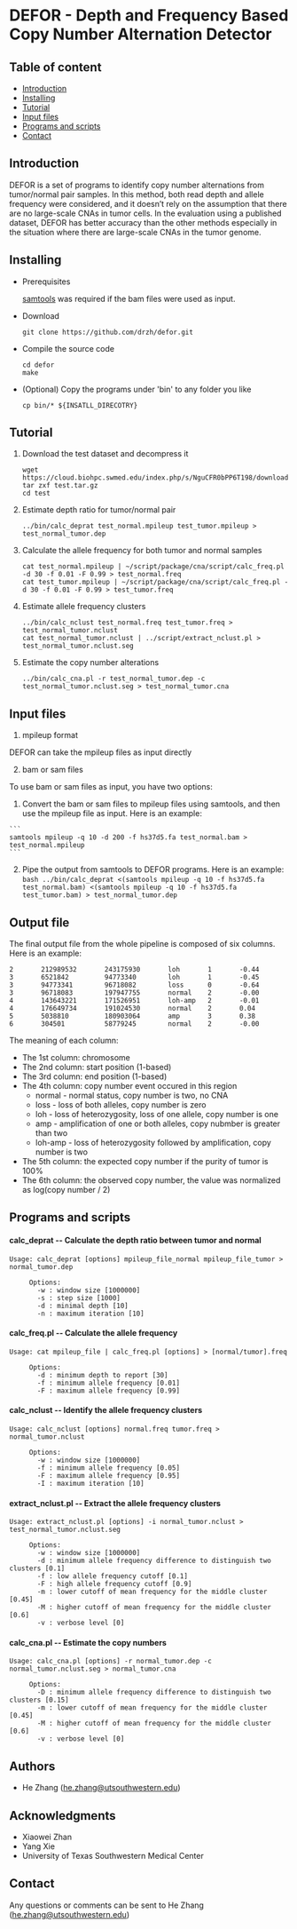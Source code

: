 # DEFOR - Depth and Frequency Based Copy Number Alternation Detector


## Table of content
* [Introduction](#introduction)
* [Installing](#installing)
* [Tutorial](#tutorial)
* [Input files](#input-files)
* [Programs and scripts](#programs-and-scripts)
* [Contact](#contact)

## Introduction

DEFOR is a set of programs to identify copy number alternations from tumor/normal pair samples. In this method, both read depth and allele frequency were considered, and it doesn’t rely on the assumption that there are no large-scale CNAs in tumor cells. In the evaluation using a published dataset, DEFOR has better accuracy than the other methods especially in the situation where there are large-scale CNAs in the tumor genome.


## Installing

* Prerequisites

    [samtools](http://www.htslib.org/) was required if the bam files were used as input.
    
* Download
    ```
    git clone https://github.com/drzh/defor.git
    ```

* Compile the source code

    ```
    cd defor
    make
    ```

* (Optional) Copy the programs under 'bin' to any folder you like

    ```
    cp bin/* ${INSATLL_DIRECOTRY}
    ```

## Tutorial

1. Download the test dataset and decompress it

    ```
    wget https://cloud.biohpc.swmed.edu/index.php/s/NguCFR0bPP6T198/download
    tar zxf test.tar.gz
    cd test
    ```

3. Estimate depth ratio for tumor/normal pair

    ```
    ../bin/calc_deprat test_normal.mpileup test_tumor.mpileup > test_normal_tumor.dep
    ```

4. Calculate the allele frequency for both tumor and normal samples

    ```
    cat test_normal.mpileup | ~/script/package/cna/script/calc_freq.pl -d 30 -f 0.01 -F 0.99 > test_normal.freq
    cat test_tumor.mpileup | ~/script/package/cna/script/calc_freq.pl -d 30 -f 0.01 -F 0.99 > test_tumor.freq 
    ```

5. Estimate allele frequency clusters

    ```
    ../bin/calc_nclust test_normal.freq test_tumor.freq > test_normal_tumor.nclust
    cat test_normal_tumor.nclust | ../script/extract_nclust.pl > test_normal_tumor.nclust.seg
    ```
    
6. Estimate the copy number alterations

    ```
    ../bin/calc_cna.pl -r test_normal_tumor.dep -c test_normal_tumor.nclust.seg > test_normal_tumor.cna
    ```

## Input files

1. mpileup format

  DEFOR can take the mpileup files as input directly

2. bam or sam files

  To use bam or sam files as input, you have two options:
 
  1. Convert the bam or sam files to mpileup files using samtools, and then use the mpileup file as input. Here is an example:
           
    ```
    samtools mpileup -q 10 -d 200 -f hs37d5.fa test_normal.bam > test_normal.mpileup
    ```
            
  2. Pipe the output from samtools to DEFOR programs. Here is an example:
    ```bash
    ../bin/calc_deprat <(samtools mpileup -q 10 -f hs37d5.fa test_normal.bam) <(samtools mpileup -q 10 -f hs37d5.fa test_tumor.bam) > test_normal_tumor.dep
    ```
            
    
## Output file

The final output file from the whole pipeline is composed of six columns. Here is an example:

    2       212989532       243175930       loh       1       -0.44
    3       6521842         94773340        loh       1       -0.45
    3       94773341        96718082        loss      0       -0.64
    3       96718083        197947755       normal    2       -0.00
    4       143643221       171526951       loh-amp   2       -0.01
    4       176649734       191024530       normal    2       0.04
    5       5038810         180903064       amp       3       0.38
    6       304501          58779245        normal    2       -0.00

The meaning of each column:
* The 1st column: chromosome
* The 2nd column: start position (1-based)
* The 3rd column: end position (1-based)
* The 4th column: copy number event occured in this region
    * normal - normal status, copy number is two, no CNA
    * loss - loss of both alleles, copy number is zero
    * loh - loss of heterozygosity, loss of one allele, copy number is one
    * amp - amplification of one or both alleles, copy nubmber is greater than two
    * loh-amp - loss of heterozygosity followed by amplification, copy number is two
* The 5th column: the expected copy number if the purity of tumor is 100%
* The 6th column: the observed copy number, the value was normalized as log(copy number / 2)

## Programs and scripts

#### calc_deprat  --  Calculate the depth ratio between tumor and normal

    Usage: calc_deprat [options] mpileup_file_normal mpileup_file_tumor > normal_tumor.dep

         Options:
           -w : window size [1000000]
           -s : step size [1000]
           -d : minimal depth [10]
           -n : maximum iteration [10]

#### calc_freq.pl  --  Calculate the allele frequency

    Usage: cat mpileup_file | calc_freq.pl [options] > [normal/tumor].freq

         Options:
           -d : minimum depth to report [30]
           -f : minimum allele frequency [0.01]
           -F : maximum allele frequency [0.99]

#### calc_nclust  --  Identify the allele frequency clusters

    Usage: calc_nclust [options] normal.freq tumor.freq > normal_tumor.nclust

         Options:
           -w : window size [1000000]
           -f : minimum allele frequency [0.05]
           -F : maximum allele frequency [0.95]
           -I : maximum iteration [10]

#### extract_nclust.pl  -- Extract the allele frequency clusters

    Usage: extract_nclust.pl [options] -i normal_tumor.nclust > test_normal_tumor.nclust.seg
    
         Options:
           -w : window size [1000000]
           -d : minimum allele frequency difference to distinguish two clusters [0.1]
           -f : low allele frequency cutoff [0.1]
           -F : high allele frequency cutoff [0.9]
           -m : lower cutoff of mean frequency for the middle cluster [0.45]
           -M : higher cutoff of mean frequency for the middle cluster [0.6]
           -v : verbose level [0]

#### calc_cna.pl  -- Estimate the copy numbers 

    Usage: calc_cna.pl [options] -r normal_tumor.dep -c normal_tumor.nclust.seg > normal_tumor.cna
    
         Options:
           -D : minimum allele frequency difference to distinguish two clusters [0.15]
           -m : lower cutoff of mean frequency for the middle cluster [0.45]
           -M : higher cutoff of mean frequency for the middle cluster [0.6]
           -v : verbose level [0]
           
## Authors

* He Zhang (he.zhang@utsouthwestern.edu)

## Acknowledgments

* Xiaowei Zhan
* Yang Xie
* University of Texas Southwestern Medical Center

## Contact

Any questions or comments can be sent to He Zhang (he.zhang@utsouthwestern.edu) 

